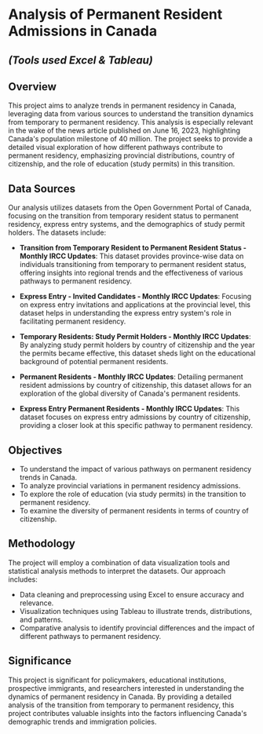 # Analysis of Permanent Resident Admissions in Canada

## _(Tools used Excel & Tableau)_

## Overview
This project aims to analyze trends in permanent residency in Canada, leveraging data from various sources to understand the transition dynamics from temporary to permanent residency. This analysis is especially relevant in the wake of the news article published on June 16, 2023, highlighting Canada's population milestone of 40 million. The project seeks to provide a detailed visual exploration of how different pathways contribute to permanent residency, emphasizing provincial distributions, country of citizenship, and the role of education (study permits) in this transition.

## Data Sources
Our analysis utilizes datasets from the Open Government Portal of Canada, focusing on the transition from temporary resident status to permanent residency, express entry systems, and the demographics of study permit holders. The datasets include:

- **Transition from Temporary Resident to Permanent Resident Status - Monthly IRCC Updates**: This dataset provides province-wise data on individuals transitioning from temporary to permanent resident status, offering insights into regional trends and the effectiveness of various pathways to permanent residency.

- **Express Entry - Invited Candidates - Monthly IRCC Updates**: Focusing on express entry invitations and applications at the provincial level, this dataset helps in understanding the express entry system's role in facilitating permanent residency.

- **Temporary Residents: Study Permit Holders - Monthly IRCC Updates**: By analyzing study permit holders by country of citizenship and the year the permits became effective, this dataset sheds light on the educational background of potential permanent residents.

- **Permanent Residents - Monthly IRCC Updates**: Detailing permanent resident admissions by country of citizenship, this dataset allows for an exploration of the global diversity of Canada's permanent residents.

- **Express Entry Permanent Residents - Monthly IRCC Updates**: This dataset focuses on express entry admissions by country of citizenship, providing a closer look at this specific pathway to permanent residency.

## Objectives
- To understand the impact of various pathways on permanent residency trends in Canada.
- To analyze provincial variations in permanent residency admissions.
- To explore the role of education (via study permits) in the transition to permanent residency.
- To examine the diversity of permanent residents in terms of country of citizenship.

## Methodology
The project will employ a combination of data visualization tools and statistical analysis methods to interpret the datasets. Our approach includes:
- Data cleaning and preprocessing using Excel to ensure accuracy and relevance.
- Visualization techniques using Tableau to illustrate trends, distributions, and patterns.
- Comparative analysis to identify provincial differences and the impact of different pathways to permanent residency.

## Significance
This project is significant for policymakers, educational institutions, prospective immigrants, and researchers interested in understanding the dynamics of permanent residency in Canada. By providing a detailed analysis of the transition from temporary to permanent residency, this project contributes valuable insights into the factors influencing Canada's demographic trends and immigration policies.
